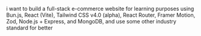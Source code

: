 i want to build a full-stack e-commerce website for learning purposes using Bun.js, React (Vite), Tailwind CSS v4.0 (alpha), React Router, Framer Motion, Zod, Node.js + Express, and MongoDB, and use some other industry standard for better